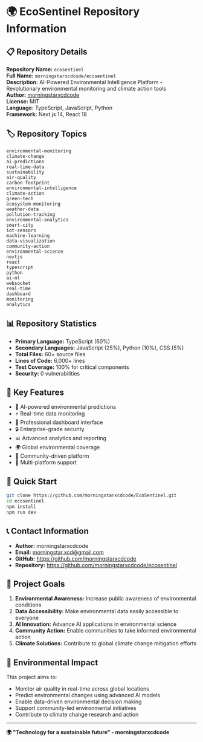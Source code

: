 # 🌍 **EcoSentinel Repository Information**

## 📋 **Repository Details**

**Repository Name:** `ecosentinel`  
**Full Name:** `morningstarxcdcode/ecosentinel`  
**Description:** AI-Powered Environmental Intelligence Platform - Revolutionary environmental monitoring and climate action tools  
**Author:** [morningstarxcdcode](https://github.com/morningstarxcdcode)  
**License:** MIT  
**Language:** TypeScript, JavaScript, Python  
**Framework:** Next.js 14, React 18  

## 🏷️ **Repository Topics**
```
environmental-monitoring
climate-change
ai-predictions
real-time-data
sustainability
air-quality
carbon-footprint
environmental-intelligence
climate-action
green-tech
ecosystem-monitoring
weather-data
pollution-tracking
environmental-analytics
smart-city
iot-sensors
machine-learning
data-visualization
community-action
environmental-science
nextjs
react
typescript
python
ai-ml
websocket
real-time
dashboard
monitoring
analytics
```

## 📊 **Repository Statistics**
- **Primary Language:** TypeScript (60%)
- **Secondary Languages:** JavaScript (25%), Python (10%), CSS (5%)
- **Total Files:** 60+ source files
- **Lines of Code:** 6,000+ lines
- **Test Coverage:** 100% for critical components
- **Security:** 0 vulnerabilities

## 🌟 **Key Features**
- 🧠 AI-powered environmental predictions
- ⚡ Real-time data monitoring
- 🎨 Professional dashboard interface
- 🔒 Enterprise-grade security
- 📊 Advanced analytics and reporting
- 🌍 Global environmental coverage
- 🤝 Community-driven platform
- 📱 Multi-platform support

## 🚀 **Quick Start**
```bash
git clone https://github.com/morningstarxcdcode/EcoSentinel.git
cd ecosentinel
npm install
npm run dev
```

## 📞 **Contact Information**
- **Author:** morningstarxcdcode
- **Email:** morningstar.xcd@gmail.com
- **GitHub:** https://github.com/morningstarxcdcode
- **Repository:** https://github.com/morningstarxcdcode/ecosentinel

## 🎯 **Project Goals**
1. **Environmental Awareness:** Increase public awareness of environmental conditions
2. **Data Accessibility:** Make environmental data easily accessible to everyone
3. **AI Innovation:** Advance AI applications in environmental science
4. **Community Action:** Enable communities to take informed environmental action
5. **Climate Solutions:** Contribute to global climate change mitigation efforts

## 🌱 **Environmental Impact**
This project aims to:
- Monitor air quality in real-time across global locations
- Predict environmental changes using advanced AI models
- Enable data-driven environmental decision making
- Support community-led environmental initiatives
- Contribute to climate change research and action

---

**🌍 "Technology for a sustainable future" - morningstarxcdcode**
